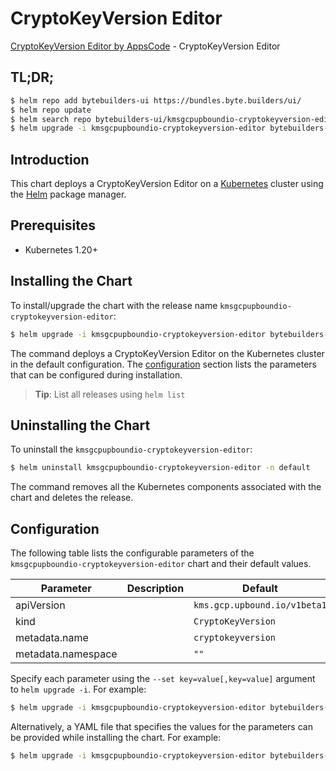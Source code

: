 # CryptoKeyVersion Editor

[CryptoKeyVersion Editor by AppsCode](https://byte.builders) - CryptoKeyVersion Editor

## TL;DR;

```bash
$ helm repo add bytebuilders-ui https://bundles.byte.builders/ui/
$ helm repo update
$ helm search repo bytebuilders-ui/kmsgcpupboundio-cryptokeyversion-editor --version=v0.4.18
$ helm upgrade -i kmsgcpupboundio-cryptokeyversion-editor bytebuilders-ui/kmsgcpupboundio-cryptokeyversion-editor -n default --create-namespace --version=v0.4.18
```

## Introduction

This chart deploys a CryptoKeyVersion Editor on a [Kubernetes](http://kubernetes.io) cluster using the [Helm](https://helm.sh) package manager.

## Prerequisites

- Kubernetes 1.20+

## Installing the Chart

To install/upgrade the chart with the release name `kmsgcpupboundio-cryptokeyversion-editor`:

```bash
$ helm upgrade -i kmsgcpupboundio-cryptokeyversion-editor bytebuilders-ui/kmsgcpupboundio-cryptokeyversion-editor -n default --create-namespace --version=v0.4.18
```

The command deploys a CryptoKeyVersion Editor on the Kubernetes cluster in the default configuration. The [configuration](#configuration) section lists the parameters that can be configured during installation.

> **Tip**: List all releases using `helm list`

## Uninstalling the Chart

To uninstall the `kmsgcpupboundio-cryptokeyversion-editor`:

```bash
$ helm uninstall kmsgcpupboundio-cryptokeyversion-editor -n default
```

The command removes all the Kubernetes components associated with the chart and deletes the release.

## Configuration

The following table lists the configurable parameters of the `kmsgcpupboundio-cryptokeyversion-editor` chart and their default values.

|     Parameter      | Description |                 Default                 |
|--------------------|-------------|-----------------------------------------|
| apiVersion         |             | <code>kms.gcp.upbound.io/v1beta1</code> |
| kind               |             | <code>CryptoKeyVersion</code>           |
| metadata.name      |             | <code>cryptokeyversion</code>           |
| metadata.namespace |             | <code>""</code>                         |


Specify each parameter using the `--set key=value[,key=value]` argument to `helm upgrade -i`. For example:

```bash
$ helm upgrade -i kmsgcpupboundio-cryptokeyversion-editor bytebuilders-ui/kmsgcpupboundio-cryptokeyversion-editor -n default --create-namespace --version=v0.4.18 --set apiVersion=kms.gcp.upbound.io/v1beta1
```

Alternatively, a YAML file that specifies the values for the parameters can be provided while
installing the chart. For example:

```bash
$ helm upgrade -i kmsgcpupboundio-cryptokeyversion-editor bytebuilders-ui/kmsgcpupboundio-cryptokeyversion-editor -n default --create-namespace --version=v0.4.18 --values values.yaml
```
